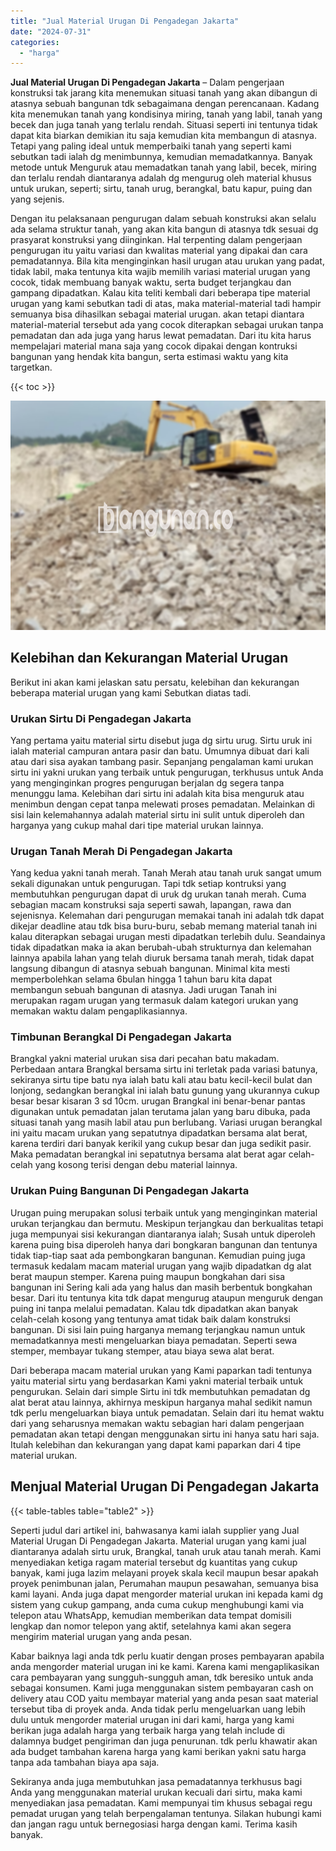 ```yaml
---
title: "Jual Material Urugan Di Pengadegan Jakarta"
date: "2024-07-31"
categories: 
  - "harga"
---
```


**Jual Material Urugan Di Pengadegan Jakarta** – Dalam pengerjaan konstruksi tak jarang kita menemukan situasi tanah yang akan dibangun di atasnya sebuah bangunan tdk sebagaimana dengan perencanaan. Kadang kita menemukan tanah yang kondisinya miring, tanah yang labil, tanah yang becek dan juga tanah yang terlalu rendah. Situasi seperti ini tentunya tidak dapat kita biarkan demikian itu saja kemudian kita membangun di atasnya. Tetapi yang paling ideal untuk memperbaiki tanah yang seperti kami sebutkan tadi ialah dg menimbunnya, kemudian memadatkannya. Banyak metode untuk Menguruk atau memadatkan tanah yang labil, becek, miring dan terlalu rendah diantaranya adalah dg mengurug oleh material khusus untuk urukan, seperti; sirtu, tanah urug, berangkal, batu kapur, puing dan yang sejenis.

Dengan itu pelaksanaan pengurugan dalam sebuah konstruksi akan selalu ada selama struktur tanah, yang akan kita bangun di atasnya tdk sesuai dg prasyarat konstruksi yang diinginkan. Hal terpenting dalam pengerjaan pengurugan itu yaitu variasi dan kwalitas material yang dipakai dan cara pemadatannya. Bila kita menginginkan hasil urugan atau urukan yang padat, tidak labil, maka tentunya kita wajib memilih variasi material urugan yang cocok, tidak membuang banyak waktu, serta budget terjangkau dan gampang dipadatkan. Kalau kita teliti kembali dari beberapa tipe material urugan yang kami sebutkan tadi di atas, maka material-material tadi hampir semuanya bisa dihasilkan sebagai material urugan. akan tetapi diantara material-material tersebut ada yang cocok diterapkan sebagai urukan tanpa pemadatan dan ada juga yang harus lewat pemadatan. Dari itu kita harus mempelajari material mana saja yang cocok dipakai dengan kontruksi bangunan yang hendak kita bangun, serta estimasi waktu yang kita targetkan.

{{< toc >}}

![Jual Material Urugan Di Pengadegan Jakarta](/images/jual-urugan-39.png)

## Kelebihan dan Kekurangan Material Urugan

Berikut ini akan kami jelaskan satu persatu, kelebihan dan kekurangan beberapa material urugan yang kami Sebutkan diatas tadi.

### Urukan Sirtu Di Pengadegan Jakarta

Yang pertama yaitu material sirtu disebut juga dg sirtu urug. Sirtu uruk ini ialah material campuran antara pasir dan batu. Umumnya dibuat dari kali atau dari sisa ayakan tambang pasir. Sepanjang pengalaman kami urukan sirtu ini yakni urukan yang terbaik untuk pengurugan, terkhusus untuk Anda yang menginginkan progres pengurugan berjalan dg segera tanpa menunggu lama. Kelebihan dari sirtu ini adalah kita bisa menguruk atau menimbun dengan cepat tanpa melewati proses pemadatan. Melainkan di sisi lain kelemahannya adalah material sirtu ini sulit untuk diperoleh dan harganya yang cukup mahal dari tipe material urukan lainnya.

### Urugan Tanah Merah Di Pengadegan Jakarta

Yang kedua yakni tanah merah. Tanah Merah atau tanah uruk sangat umum sekali digunakan untuk pengurugan. Tapi tdk setiap kontruksi yang membutuhkan pengurugan dapat di uruk dg urukan tanah merah. Cuma sebagian macam konstruksi saja seperti sawah, lapangan, rawa dan sejenisnya. Kelemahan dari pengurugan memakai tanah ini adalah tdk dapat dikejar deadline atau tdk bisa buru-buru, sebab memang material tanah ini kalau diterapkan sebagai urugan mesti dipadatkan terlebih dulu. Seandainya tidak dipadatkan maka ia akan berubah-ubah strukturnya dan kelemahan lainnya apabila lahan yang telah diuruk bersama tanah merah, tidak dapat langsung dibangun di atasnya sebuah bangunan. Minimal kita mesti memperbolehkan selama 6bulan hingga 1 tahun baru kita dapat membangun sebuah bangunan di atasnya. Jadi urugan Tanah ini merupakan ragam urugan yang termasuk dalam kategori urukan yang memakan waktu dalam pengaplikasiannya.

### Timbunan Berangkal Di Pengadegan Jakarta

Brangkal yakni material urukan sisa dari pecahan batu makadam. Perbedaan antara Brangkal bersama sirtu ini terletak pada variasi batunya, sekiranya sirtu tipe batu nya ialah batu kali atau batu kecil-kecil bulat dan lonjong, sedangkan berangkal ini ialah batu gunung yang ukurannya cukup besar besar kisaran 3 sd 10cm. urugan Brangkal ini benar-benar pantas digunakan untuk pemadatan jalan terutama jalan yang baru dibuka, pada situasi tanah yang masih labil atau pun berlubang. Variasi urugan berangkal ini yaitu macam urukan yang sepatutnya dipadatkan bersama alat berat, karena terdiri dari banyak kerikil yang cukup besar dan juga sedikit pasir. Maka pemadatan berangkal ini sepatutnya bersama alat berat agar celah-celah yang kosong terisi dengan debu material lainnya.

### Urukan Puing Bangunan Di Pengadegan Jakarta

Urugan puing merupakan solusi terbaik untuk yang menginginkan material urukan terjangkau dan bermutu. Meskipun terjangkau dan berkualitas tetapi juga mempunyai sisi kekurangan diantaranya ialah; Susah untuk diperoleh karena puing bisa diperoleh hanya dari bongkaran bangunan dan tentunya tidak tiap-tiap saat ada pembongkaran bangunan. Kemudian puing juga termasuk kedalam macam material urugan yang wajib dipadatkan dg alat berat maupun stemper. Karena puing maupun bongkahan dari sisa bangunan ini Sering kali ada yang halus dan masih berbentuk bongkahan besar. Dari itu tentunya kita tdk dapat mengurug ataupun menguruk dengan puing ini tanpa melalui pemadatan. Kalau tdk dipadatkan akan banyak celah-celah kosong yang tentunya amat tidak baik dalam konstruksi bangunan. Di sisi lain puing harganya memang terjangkau namun untuk memadatkannya mesti mengeluarkan biaya pemadatan. Seperti sewa stemper, membayar tukang stemper, atau biaya sewa alat berat.

Dari beberapa macam material urukan yang Kami paparkan tadi tentunya yaitu material sirtu yang berdasarkan Kami yakni material terbaik untuk pengurukan. Selain dari simple Sirtu ini tdk membutuhkan pemadatan dg alat berat atau lainnya, akhirnya meskipun harganya mahal sedikit namun tdk perlu mengeluarkan biaya untuk pemadatan. Selain dari itu hemat waktu dari yang seharusnya memakan waktu sebagian hari dalam pengerjaan pemadatan akan tetapi dengan menggunakan sirtu ini hanya satu hari saja. Itulah kelebihan dan kekurangan yang dapat kami paparkan dari 4 tipe material urukan.

## Menjual Material Urugan Di Pengadegan Jakarta

{{< table-tables table="table2" >}}

Seperti judul dari artikel ini, bahwasanya kami ialah supplier yang Jual Material Urugan Di Pengadegan Jakarta. Material urugan yang kami jual diantaranya adalah sirtu uruk, Brangkal, tanah uruk atau tanah merah. Kami menyediakan ketiga ragam material tersebut dg kuantitas yang cukup banyak, kami juga lazim melayani proyek skala kecil maupun besar apakah proyek penimbunan jalan, Perumahan maupun pesawahan, semuanya bisa kami layani. Anda juga dapat mengorder material urukan ini kepada kami dg sistem yang cukup gampang, anda cuma cukup menghubungi kami via telepon atau WhatsApp, kemudian memberikan data tempat domisili lengkap dan nomor telepon yang aktif, setelahnya kami akan segera mengirim material urugan yang anda pesan.

Kabar baiknya lagi anda tdk perlu kuatir dengan proses pembayaran apabila anda mengorder material urugan ini ke kami. Karena kami mengaplikasikan cara pembayaran yang sungguh-sungguh aman, tdk beresiko untuk anda sebagai konsumen. Kami juga menggunakan sistem pembayaran cash on delivery atau COD yaitu membayar material yang anda pesan saat material tersebut tiba di proyek anda. Anda tidak perlu mengeluarkan uang lebih dulu untuk mengorder material urugan ini dari kami, harga yang kami berikan juga adalah harga yang terbaik harga yang telah include di dalamnya budget pengiriman dan juga penurunan. tdk perlu khawatir akan ada budget tambahan karena harga yang kami berikan yakni satu harga tanpa ada tambahan biaya apa saja.

Sekiranya anda juga membutuhkan jasa pemadatannya terkhusus bagi Anda yang menggunakan material urukan kecuali dari sirtu, maka kami menyediakan jasa pemadatan. Kami mempunyai tim khusus sebagai regu pemadat urugan yang telah berpengalaman tentunya. Silakan hubungi kami dan jangan ragu untuk bernegosiasi harga dengan kami. Terima kasih banyak.
